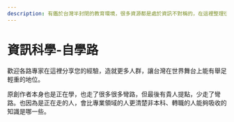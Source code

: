 ```yaml
---
description: 有鑑於台灣半封閉的教育環境，很多資源都是處於資訊不對稱的，在這裡整理往資訊科學的幾條路，只要踏進了這個門，修行全看個人。
---
```


# 資訊科學-自學路

歡迎各路專家在這裡分享您的經驗，造就更多人群，讓台灣在世界舞台上能有舉足輕重的地位。

原創作者本身也是正在學，也走了很多很多彎路，但最後有貴人提點，少走了彎路。也因為是正在走的人，會比專業領域的人更清楚非本科、轉職的人能夠吸收的知識是哪一些。

